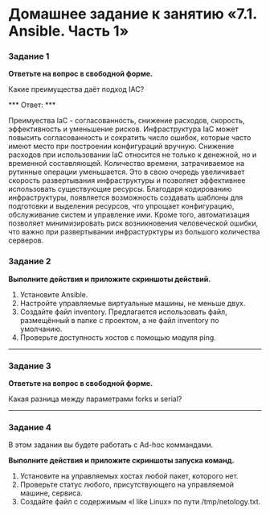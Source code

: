 # Домашнее задание к занятию «7.1. Ansible. Часть 1»


### Задание 1

**Ответьте на вопрос в свободной форме.**

Какие преимущества даёт подход IAC?

*** Ответ: ***

Преимуества IaC - согласованность, снижение расходов, скорость, эффективность и уменьшение рисков. Инфраструктура IaC может повысить согласованность и сократить число ошибок, которые часто имеют место при построении конфигураций вручную. Снижение расходов при использовании IaC относится не только к денежной, но и временной составляющей. Количество времени, затрачиваемое на рутинные операции уменьшается. Это в свою очередь увеличивает скорость развертывания инфраструктуры и позволяет эффективнее использовать существующие ресурсы. Благодаря кодированию инфраструктуры, появляется возможность создавать шаблоны для подготовки и выделения ресурсов, что упрощает конфигурацию, обслуживание систем и управление ими. Кроме того, автоматизация позволяет минимизировать риск возникновения человеческой ошибки, что важно при развертывании инфрастурктуры из большого количества серверов. 


### Задание 2 

**Выполните действия и приложите скриншоты действий.**

1. Установите Ansible.
2. Настройте управляемые виртуальные машины, не меньше двух.
3. Создайте файл inventory. Предлагается использовать файл, размещённый в папке с проектом, а не файл inventory по умолчанию.
4. Проверьте доступность хостов с помощью модуля ping.
 
---

### Задание 3 

**Ответьте на вопрос в свободной форме.**

Какая разница между параметрами forks и serial? 

---

### Задание 4 

В этом задании вы будете работать с Ad-hoc коммандами.

**Выполните действия и приложите скриншоты запуска команд.**

1. Установите на управляемых хостах любой пакет, которого нет.
2. Проверьте статус любого, присутствующего на управляемой машине, сервиса. 
3. Создайте файл с содержимым «I like Linux» по пути /tmp/netology.txt.
 
